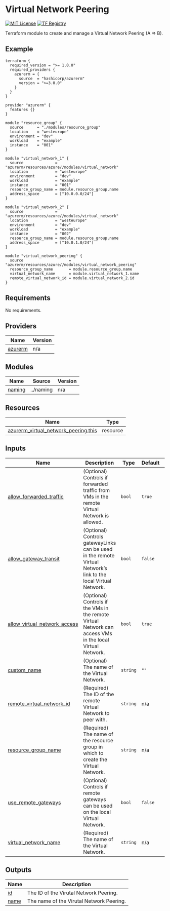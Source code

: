 # Virtual Network Peering
[![MIT License](https://img.shields.io/badge/license-MIT-orange.svg)](LICENSE) [![TF Registry](https://img.shields.io/badge/terraform-registry-blue.svg)](https://registry.terraform.io/modules/azurerm/resources/azure/latest/submodules/virtual_networl_peering)

Terraform module to create and manage a Virtual Network Peering (A => B).

## Example

```hcl
terraform {
  required_version = ">= 1.0.0"
  required_providers {
    azurerm = {
      source  = "hashicorp/azurerm"
      version = ">=3.0.0"
    }
  }
}

provider "azurerm" {
  features {}
}

module "resource_group" {
  source      = "./modules/resource_group"
  location    = "westeurope"
  environment = "dev"
  workload    = "example"
  instance    = "001"
}

module "virtual_network_1" {
  source              = "azurerm/resources/azure//modules/virtual_network"
  location            = "westeurope"
  environment         = "dev"
  workload            = "example"
  instance            = "001"
  resource_group_name = module.resource_group.name
  address_space       = ["10.0.0.0/24"]
}

module "virtual_network_2" {
  source              = "azurerm/resources/azure//modules/virtual_network"
  location            = "westeurope"
  environment         = "dev"
  workload            = "example"
  instance            = "002"
  resource_group_name = module.resource_group.name
  address_space       = ["10.0.1.0/24"]
}

module "virtual_network_peering" {
  source                    = "azurerm/resources/azure//modules/virtual_network_peering"
  resource_group_name       = module.resource_group.name
  virtual_network_name      = module.virtual_network_1.name
  remote_virtual_network_id = module.virtual_network_2.id
}
```

## Requirements

No requirements.

## Providers

| Name | Version |
|------|---------|
| <a name="provider_azurerm"></a> [azurerm](#provider\_azurerm) | n/a |

## Modules

| Name | Source | Version |
|------|--------|---------|
| <a name="module_naming"></a> [naming](#module\_naming) | ../naming | n/a |

## Resources

| Name | Type |
|------|------|
| [azurerm_virtual_network_peering.this](https://registry.terraform.io/providers/hashicorp/azurerm/latest/docs/resources/virtual_network_peering) | resource |

## Inputs

| Name | Description | Type | Default | Required |
|------|-------------|------|---------|:--------:|
| <a name="input_allow_forwarded_traffic"></a> [allow\_forwarded\_traffic](#input\_allow\_forwarded\_traffic) | (Optional) Controls if forwarded traffic from VMs in the remote Virtual Network is allowed. | `bool` | `true` | no |
| <a name="input_allow_gateway_transit"></a> [allow\_gateway\_transit](#input\_allow\_gateway\_transit) | (Optional) Controls gatewayLinks can be used in the remote Virtual Network’s link to the local Virtual Network. | `bool` | `false` | no |
| <a name="input_allow_virtual_network_access"></a> [allow\_virtual\_network\_access](#input\_allow\_virtual\_network\_access) | (Optional) Controls if the VMs in the remote Virtual Network can access VMs in the local Virtual Network. | `bool` | `true` | no |
| <a name="input_custom_name"></a> [custom\_name](#input\_custom\_name) | (Optional) The name of the Virtual Network. | `string` | `""` | no |
| <a name="input_remote_virtual_network_id"></a> [remote\_virtual\_network\_id](#input\_remote\_virtual\_network\_id) | (Required) The ID of the remote Virtual Network to peer with. | `string` | n/a | yes |
| <a name="input_resource_group_name"></a> [resource\_group\_name](#input\_resource\_group\_name) | (Required) The name of the resource group in which to create the Virtual Network. | `string` | n/a | yes |
| <a name="input_use_remote_gateways"></a> [use\_remote\_gateways](#input\_use\_remote\_gateways) | (Optional) Controls if remote gateways can be used on the local Virtual Network. | `bool` | `false` | no |
| <a name="input_virtual_network_name"></a> [virtual\_network\_name](#input\_virtual\_network\_name) | (Required) The name of the Virtual Network. | `string` | n/a | yes |

## Outputs

| Name | Description |
|------|-------------|
| <a name="output_id"></a> [id](#output\_id) | The ID of the Virutal Network Peering. |
| <a name="output_name"></a> [name](#output\_name) | The name of the Virutal Network Peering. |
